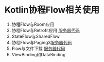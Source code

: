 # Kotlin协程Flow相关使用

1. 协程Flow与Room应用
2. 协程Flow与Retrofit应用 [服务器代码](https://github.com/xingfengwxx/kotlinstudyserver)
3. StateFlow与SharedFlow
4. 协程Flow与Paging3[服务器代码](https://github.com/xingfengwxx/pagingserver)
5. Flow与文件下载 [服务器代码](https://github.com/xingfengwxx/kotlinstudyserver)
7. ViewBinding和DataBinding

